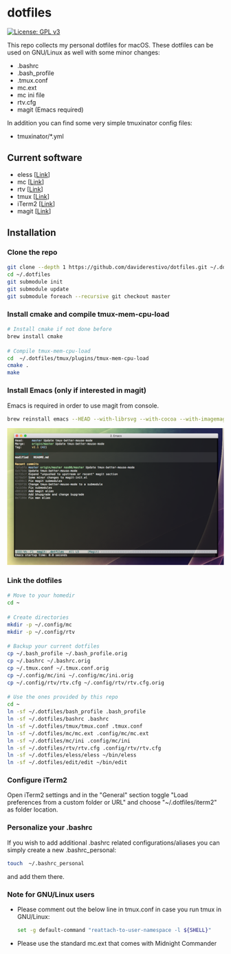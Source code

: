 # dotfiles

[![License: GPL v3](https://img.shields.io/badge/License-GPL%20v3-blue.svg)](https://www.gnu.org/licenses/gpl-3.0)

This repo collects my personal dotfiles for macOS. These dotfiles can
be used on GNU/Linux as well with some minor changes:

- .bashrc
- .bash_profile
- .tmux.conf
- mc.ext
- mc ini file
- rtv.cfg
- magit (Emacs required)

In addition you can find some very simple tmuxinator config files:

- tmuxinator/*.yml

## Current software
- eless [[Link](https://eless.scripter.co)]
- mc [[Link](https://midnight-commander.org)]
- rtv [[Link](https://github.com/michael-lazar/rtv)]
- tmux [[Link](https://github.com/tmux/tmux/wiki)]
- iTerm2 [[Link](https://www.iterm2.com)]
- magit [[Link](https://magit.vc)]

## Installation
### Clone the repo
``` bash
git clone --depth 1 https://github.com/daviderestivo/dotfiles.git ~/.dotfiles
cd ~/.dotfiles
git submodule init
git submodule update
git submodule foreach --recursive git checkout master
```

### Install cmake and compile tmux-mem-cpu-load
``` bash
# Install cmake if not done before
brew install cmake

# Compile tmux-mem-cpu-load
cd  ~/.dotfiles/tmux/plugins/tmux-mem-cpu-load
cmake .
make
```

### Install Emacs (only if interested in magit)
Emacs is required in order to use magit from console.

``` bash
brew reinstall emacs --HEAD --with-librsvg --with-cocoa --with-imagemagick@7
```

![Magit](https://raw.githubusercontent.com/daviderestivo/dotfiles/master/screenshots/magit.png)


### Link the dotfiles
``` bash
# Move to your homedir
cd ~

# Create directories
mkdir -p ~/.config/mc
mkdir -p ~/.config/rtv

# Backup your current dotfiles
cp ~/.bash_profile ~/.bash_profile.orig
cp ~/.bashrc ~/.bashrc.orig
cp ~/.tmux.conf ~/.tmux.conf.orig
cp ~/.config/mc/ini ~/.config/mc/ini.orig
cp ~/.config/rtv/rtv.cfg ~/.config/rtv/rtv.cfg.orig

# Use the ones provided by this repo
cd ~
ln -sf ~/.dotfiles/bash_profile .bash_profile
ln -sf ~/.dotfiles/bashrc .bashrc
ln -sf ~/.dotfiles/tmux/tmux.conf .tmux.conf
ln -sf ~/.dotfiles/mc/mc.ext .config/mc/mc.ext
ln -sf ~/.dotfiles/mc/ini .config/mc/ini
ln -sf ~/.dotfiles/rtv/rtv.cfg .config/rtv/rtv.cfg
ln -sf ~/.dotfiles/eless/eless ~/bin/eless
ln -sf ~/.dotfiles/edit/edit ~/bin/edit
```

### Configure iTerm2
Open iTerm2 settings and in the "General" section toggle "Load preferences from
a custom folder or URL" and choose "~/.dotfiles/iterm2" as folder location.

### Personalize your .bashrc
If you wish to add additional .bashrc related configurations/aliases you can
simply create a new .bashrc_personal:

``` bash
touch  ~/.bashrc_personal
```

and add them there.

### Note for GNU/Linux users
- Please comment out the below line in tmux.conf in case you run tmux
  in GNU/Linux:

  ``` bash
  set -g default-command "reattach-to-user-namespace -l ${SHELL}"
  ```

- Please use the standard mc.ext that comes with Midnight Commander
